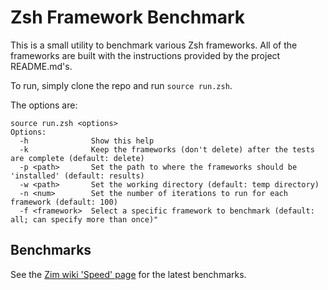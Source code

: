 Zsh Framework Benchmark
=======================

This is a small utility to benchmark various Zsh frameworks. All of the frameworks are built with the instructions provided by the project README.md's.

To run, simply clone the repo and run `source run.zsh`.

The options are:
```
source run.zsh <options>
Options:
  -h              Show this help
  -k              Keep the frameworks (don't delete) after the tests are complete (default: delete)
  -p <path>       Set the path to where the frameworks should be 'installed' (default: results)
  -w <path>       Set the working directory (default: temp directory)
  -n <num>        Set the number of iterations to run for each framework (default: 100)
  -f <framework>  Select a specific framework to benchmark (default: all; can specify more than once)"
```

Benchmarks
----------

See the [Zim wiki 'Speed' page](https://github.com/zimfw/zimfw/wiki/Speed) for the latest benchmarks.
